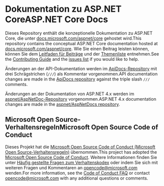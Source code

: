 # <a name="aspnet-core-docs"></a><span data-ttu-id="2794b-101">Dokumentation zu ASP.NET Core</span><span class="sxs-lookup"><span data-stu-id="2794b-101">ASP.NET Core Docs</span></span>

<span data-ttu-id="2794b-102">Dieses Repository enthält die konzeptionelle Dokumentation zu ASP.NET Core, die unter [docs.microsoft.com/aspnet/core](https://docs.microsoft.com/aspnet/core) gehostet wird.</span><span class="sxs-lookup"><span data-stu-id="2794b-102">This repository contains the conceptual ASP.NET Core documentation hosted at [docs.microsoft.com/aspnet/core](https://docs.microsoft.com/aspnet/core).</span></span> <span data-ttu-id="2794b-103">Wie Sie einen Beitrag leisten können, können Sie dem [Leitfaden für Beiträge](CONTRIBUTING.md) und der [Themenliste](https://github.com/aspnet/Docs/issues) entnehmen.</span><span class="sxs-lookup"><span data-stu-id="2794b-103">See the [Contributing Guide](CONTRIBUTING.md) and the [issues list](https://github.com/aspnet/Docs/issues) if you would like to help.</span></span>

<span data-ttu-id="2794b-104">Änderungen an der API-Dokumentation werden im [ApiDocs-Repository](https://github.com/aspnet/ApiDocs) mit drei Schrägstrichen (`///`) als Kommentar vorgenommen.</span><span class="sxs-lookup"><span data-stu-id="2794b-104">API documentation changes are made in the [ApiDocs repository](https://github.com/aspnet/ApiDocs) against the triple slash `///` comments.</span></span>

<span data-ttu-id="2794b-105">Änderungen an der Dokumentation von ASP.NET 4.x werden im [aspnet/AspNetDoc-Repository](https://github.com/aspnet/AspNetDocs) vorgenommen.</span><span class="sxs-lookup"><span data-stu-id="2794b-105">ASP.NET 4.x documentation changes are made in the [aspnet/AspNetDocs repository](https://github.com/aspnet/AspNetDocs).</span></span>

## <a name="microsoft-open-source-code-of-conduct"></a><span data-ttu-id="2794b-106">Microsoft Open Source-Verhaltensregeln</span><span class="sxs-lookup"><span data-stu-id="2794b-106">Microsoft Open Source Code of Conduct</span></span>

<span data-ttu-id="2794b-107">Dieses Projekt hat die [Microsoft Open Source Code of Conduct (Microsoft Open Source-Verhaltensregeln)](https://opensource.microsoft.com/codeofconduct/) übernommen.</span><span class="sxs-lookup"><span data-stu-id="2794b-107">This project has adopted the [Microsoft Open Source Code of Conduct](https://opensource.microsoft.com/codeofconduct/).</span></span>
<span data-ttu-id="2794b-108">Weitere Informationen finden Sie unter [Häufig gestellte Fragen zum Verhaltenskodex](https://opensource.microsoft.com/codeofconduct/faq/) oder indem Sie sich mit weiteren Fragen und Kommentaren an [opencode@microsoft.com](mailto:opencode@microsoft.com) wenden.</span><span class="sxs-lookup"><span data-stu-id="2794b-108">For more information, see the [Code of Conduct FAQ](https://opensource.microsoft.com/codeofconduct/faq/) or contact [opencode@microsoft.com](mailto:opencode@microsoft.com) with any additional questions or comments.</span></span>
